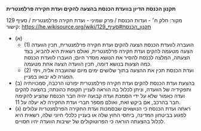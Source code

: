 **תקנון הכנסת**
**הדיון בוועדת הכנסת בהצעה להקים ועדת חקירה פרלמנטרית**

מקור: חלק ח׳ - ועדות הכנסת / פרק שמיני - ועדת חקירה פרלמנטרית / סעיף 129
קישור: https://he.wikisource.org/wiki/תקנון_הכנסת#סעיף_129

 * (א) 
   * (1) הועברה לוועדת הכנסת הצעה להקים ועדת חקירה פרלמנטרית, תכין הוועדה הצעה מטעמה להקים ועדת חקירה פרלמנטרית, ואולם רשאית היא להביא, בצד הצעתה, המלצה לכנסת להסיר את הנושא מסדר היום; הועברו לוועדת הכנסת כמה הצעות בנושא דומה, תכין הוועדה הצעה אחת מטעמה.
   * (2) ועדת הכנסת תכין את ההצעה בתוך שלושים ימים מיום שהועברה אליה, וימי הפגרה לא יבואו במניין.
 * (ב) בהצעת ועדת הכנסת להקים ועדת חקירה פרלמנטרית יפורטו הרכבה, סמכויותיה ותפקידיה של הוועדה, וניתן לכלול בה הוראה לעניין תקופת כהונתה; בהצעה להקים ועדה כאמור שלא על ידי הסמכת ועדה קבועה יהיה חבר הכנסת שהציע להקימה חבר בהרכב, אם ביקש זאת, ואולם מספר חברי ועדת החקירה לא יעלה על 11.
 * (ג) ראתה ועדת הכנסת כי הנושאים שבסמכות ועדת החקירה הפרלמנטרית עלולים לפגוע בביטחון המדינה, ביחסי החוץ שלה או בעניין כלכלי חיוני שלה, רשאית היא לכלול בהצעתה הוראה כי הפרוטוקולים של ישיבות הוועדה יהיו חסויים.